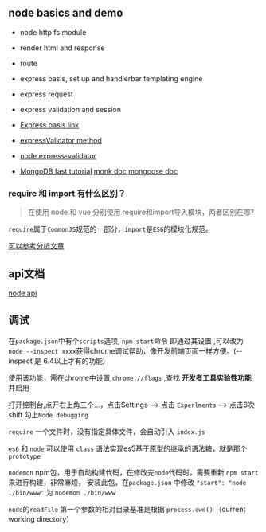 ## node basics and demo

- node http fs module
- render html and response
- route
- express basis, set up and handlerbar templating engine
- express request
- express validation and session



- [Express basis link](http://javascript.ruanyifeng.com/nodejs/express.html)
- [expressValidator method](https://github.com/chriso/validator.js)
- [node express-validator](https://www.npmjs.com/package/express-validator)
- [MongoDB fast tutorial](https://github.com/StevenSLXie/Tutorials-for-Web-Developers/blob/master/MongoDB%20%E6%9E%81%E7%AE%80%E5%AE%9E%E8%B7%B5%E5%85%A5%E9%97%A8.md)
[monk doc](https://automattic.github.io/monk/docs/GETTING_STARTED.html)
[mongoose doc](http://mongoosejs.com/docs/guide.html)

### require 和 import 有什么区别？
> 在使用 node 和 vue 分别使用 require和import导入模块，两者区别在哪?

`require`属于`CommonJS`规范的一部分，`import`是`ES6`的模块化规范。

[可以参考分析文章](http://imweb.io/topic/582293894067ce9726778be9)

## api文档

[node api](http://node.green/)

## 调试

在`package.json`中有个`scripts`选项, `npm start`命令 即通过其设置 ,可以改为 `node --inspect xxxx`获得chrome调试帮助，像开发前端页面一样方便。(--inspect 是 6.4以上才有的功能)

使用该功能，需在chrome中设置,`chrome://flags` ,查找 **开发者工具实验性功能** 并启用

打开控制台,点开右上角三个...，点击Settings --> 点击 `Experlments`  --> 点击6次 shift  勾上`Node debugging`


`require` 一个文件时，没有指定具体文件，会自动引入 `index.js`

`es6` 和 `node` 可以使用 `class` 语法实现es5基于原型的继承的语法糖，就是那个`prototype`

`nodemon` npm包，用于自动构建代码，在修改完`node`代码时，需要重新 `npm start`来进行构建，非常麻烦， 安装此包，在`package.json` 中修改 `"start": "node ./bin/www"` 为 ` nodemon ./bin/www `

`node`的`readFile` 第一个参数的相对目录基准是根据 `process.cwd()` （current working directory）
